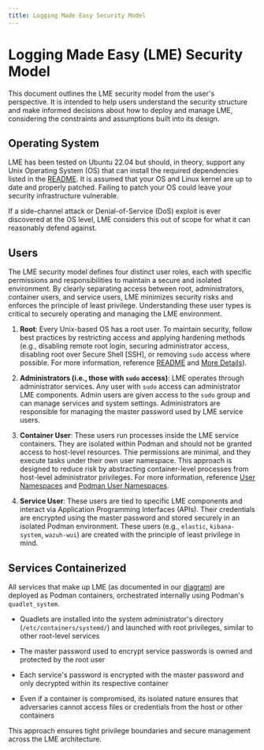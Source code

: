 ```yaml
---
title: Logging Made Easy Security Model
---
```


# Logging Made Easy (LME) Security Model

This document outlines the LME security model from the user's perspective. It is intended to help users understand the security structure and make informed decisions about how to deploy and manage LME, considering the constraints and assumptions built into its design. 

## Operating System

LME has been tested on Ubuntu 22.04 but should, in theory, support any Unix Operating System (OS) that can install the required dependencies listed in the [README](/README.md#retrieving-passwords). It is assumed that your OS and Linux kernel are up to date and properly patched. Failing to patch your OS could leave your security infrastructure vulnerable.

If a side-channel attack or Denial-of-Service (DoS) exploit is ever discovered at the OS level, LME considers this out of scope for what it can reasonably defend against. 

## Users

The LME security model defines four distinct user roles, each with specific permissions and responsibilities to maintain a secure and isolated environment. By clearly separating access between root, administrators, container users, and service users, LME minimizes security risks and enforces the principle of least privilege. Understanding these user types is critical to securely operating and managing the LME environment.

  1. **Root**: Every Unix-based OS has a root user. To maintain security, follow best practices by restricting access and applying hardening methods (e.g., disabling remote root login, securing administrator access, disabling root over Secure Shell [SSH], or removing `sudo` access where possible. For more information, reference [README](/README.md#retrieving-passwords) and [More Details](https://wiki.archlinux.org/title/Security#Restricting_root)).
     
  2. **Administrators (i.e., those with `sudo` access)**: LME operates through administrator services. Any user with `sudo` access can administrator LME components. Admin users are given access to the `sudo` group and can manage services and system settings. Administrators are responsible for managing the master password used by LME service users.
     
  3. **Container User**: These users run processes inside the LME service containers. They are isolated within Podman and should not be granted access to host-level resources. Thie permissions are minimal, and they execute tasks under their own user namespace. This approach is designed to reduce risk by abstracting container-level processes from host-level administrator privileges. For more information, reference [User Namespaces](https://www.man7.org/conf/meetup/understanding-user-namespaces--Google-Munich-Kerrisk-2019-10-25.pdf) and [Podman User Namespaces](https://www.redhat.com/sysadmin/rootless-podman-user-namespace-modes).
     
  4. **Service User**: These users are tied to specific LME components and interact via Application Programming Interfaces (APIs). Their credentials are encrypted using the master password and stored securely in an isolated Podman environment. These users (e.g., `elastic`, `kibana-system`, `wazuh-wui`) are created with the principle of least privilege in mind.

## Services Containerized

All services that make up LME (as documented in our [diagram](https://github.com/cisagov/LME/blob/release-2.0.0/docs/imgs/lme-architecture-v2.jpg)) are deployed as Podman containers, orchestrated internally using Podman's `quadlet_system`.

- Quadlets are installed into the system administrator's directory (`/etc/containers/systemd/`) and launched with root privileges, similar to other root-level services

- The master password used to encrypt service passwords is owned and protected by the root user

- Each service's password is encrypted with the master password and only decrypted within its respective container

- Even if a container is compromised, its isolated nature ensures that adversaries cannot access files or credentials from the host or other containers

This approach ensures tight privilege boundaries and secure management across the LME architecture.



